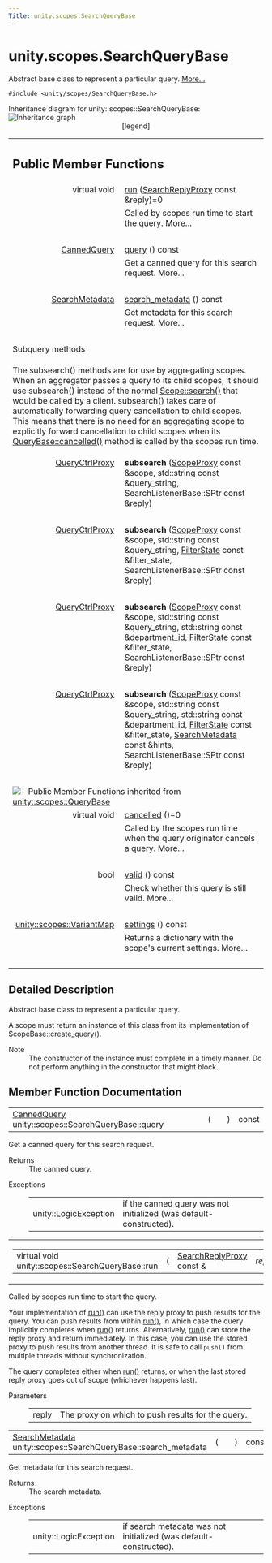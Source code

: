 ```yaml
---
Title: unity.scopes.SearchQueryBase
---
```


# unity.scopes.SearchQueryBase

<p>Abstract base class to represent a particular query.  
<a href="#details">More...</a></p>
<p><code>#include &lt;unity/scopes/SearchQueryBase.h&gt;</code></p>
Inheritance diagram for unity::scopes::SearchQueryBase:
<img src="https://developer.ubuntu.com/static/devportal_uploaded/517f2de6-cc83-48f8-b610-39c9e3762fac-../unity.scopes.SearchQueryBase/classunity_1_1scopes_1_1_search_query_base__inherit__graph.png" border="0" usemap="#unity_1_1scopes_1_1_search_query_base_inherit__map" alt="Inheritance graph"/>
<map name="unity_1_1scopes_1_1_search_query_base_inherit__map" id="unity_1_1scopes_1_1_search_query_base_inherit__map">
<area shape="rect" id="node2" href="https://developer.ubuntu.com../classunity_1_1scopes_1_1_query_base.html" title="Abstract server&#45;side base interface for a query that is executed inside a scope. " alt="" coords="28,5,211,32"/></map>
<center><span class="legend">[legend]</span></center>
<table class="memberdecls">
<tr class="heading"><td colspan="2"><h2 class="groupheader">
Public Member Functions</h2></td></tr>
<tr class="memitem:afc4f15b2266838d7da75b05ea37d504b"><td class="memItemLeft" align="right" valign="top">virtual void&#160;</td><td class="memItemRight" valign="bottom"><a class="el" href="#afc4f15b2266838d7da75b05ea37d504b">run</a> (<a class="el" href="unity.scopes.md#a9cd604d9b842ac3b2b8636c2165dec1f">SearchReplyProxy</a> const &amp;reply)=0</td></tr>
<tr class="memdesc:afc4f15b2266838d7da75b05ea37d504b"><td class="mdescLeft">&#160;</td><td class="mdescRight">Called by scopes run time to start the query.  More...<br /></td></tr>
<tr class="separator:afc4f15b2266838d7da75b05ea37d504b"><td class="memSeparator" colspan="2">&#160;</td></tr>
<tr class="memitem:a40d6b29a54d2fbd68870ffe38cab740f"><td class="memItemLeft" align="right" valign="top"><a class="el" href="unity.scopes.CannedQuery.md">CannedQuery</a>&#160;</td><td class="memItemRight" valign="bottom"><a class="el" href="#a40d6b29a54d2fbd68870ffe38cab740f">query</a> () const </td></tr>
<tr class="memdesc:a40d6b29a54d2fbd68870ffe38cab740f"><td class="mdescLeft">&#160;</td><td class="mdescRight">Get a canned query for this search request.  More...<br /></td></tr>
<tr class="separator:a40d6b29a54d2fbd68870ffe38cab740f"><td class="memSeparator" colspan="2">&#160;</td></tr>
<tr class="memitem:a5ede5797f5ea09eaf1cf6a14d03bfe1f"><td class="memItemLeft" align="right" valign="top"><a class="el" href="unity.scopes.SearchMetadata.md">SearchMetadata</a>&#160;</td><td class="memItemRight" valign="bottom"><a class="el" href="#a5ede5797f5ea09eaf1cf6a14d03bfe1f">search_metadata</a> () const </td></tr>
<tr class="memdesc:a5ede5797f5ea09eaf1cf6a14d03bfe1f"><td class="mdescLeft">&#160;</td><td class="mdescRight">Get metadata for this search request.  More...<br /></td></tr>
<tr class="separator:a5ede5797f5ea09eaf1cf6a14d03bfe1f"><td class="memSeparator" colspan="2">&#160;</td></tr>
<tr><td colspan="2">Subquery methods</td></tr>
<tr><td colspan="2"><p>The subsearch() methods are for use by aggregating scopes. When an aggregator passes a query to its child scopes, it should use subsearch() instead of the normal <a class="el" href="unity.scopes.Scope.md#a09976690ca801ecada50687df6046a29" title="Initiates a search query. ">Scope::search()</a> that would be called by a client. subsearch() takes care of automatically forwarding query cancellation to child scopes. This means that there is no need for an aggregating scope to explicitly forward cancellation to child scopes when its <a class="el" href="unity.scopes.QueryBase.md#a596b19dbfd6efe96b834be75a9b64c68" title="Called by the scopes run time when the query originator cancels a query. ">QueryBase::cancelled()</a> method is called by the scopes run time. </p>
</td></tr>
<tr class="memitem:a6de6966cb4bf06fb55e94d6d7cfad3ce"><td class="memItemLeft" align="right" valign="top">
<a class="el" href="unity.scopes.md#a35e73cba26e0db0b36ffa0283a7d55dd">QueryCtrlProxy</a>&#160;</td><td class="memItemRight" valign="bottom"><b>subsearch</b> (<a class="el" href="unity.scopes.md#a94db15da410f8419e4da711db842aaae">ScopeProxy</a> const &amp;scope, std::string const &amp;query_string, SearchListenerBase::SPtr const &amp;reply)</td></tr>
<tr class="separator:a6de6966cb4bf06fb55e94d6d7cfad3ce"><td class="memSeparator" colspan="2">&#160;</td></tr>
<tr class="memitem:a618c74e409b087fe4d5312c0f7605efa"><td class="memItemLeft" align="right" valign="top">
<a class="el" href="unity.scopes.md#a35e73cba26e0db0b36ffa0283a7d55dd">QueryCtrlProxy</a>&#160;</td><td class="memItemRight" valign="bottom"><b>subsearch</b> (<a class="el" href="unity.scopes.md#a94db15da410f8419e4da711db842aaae">ScopeProxy</a> const &amp;scope, std::string const &amp;query_string, <a class="el" href="unity.scopes.FilterState.md">FilterState</a> const &amp;filter_state, SearchListenerBase::SPtr const &amp;reply)</td></tr>
<tr class="separator:a618c74e409b087fe4d5312c0f7605efa"><td class="memSeparator" colspan="2">&#160;</td></tr>
<tr class="memitem:abe30d8b9683b2fa77bb538a01c9a5ce6"><td class="memItemLeft" align="right" valign="top">
<a class="el" href="unity.scopes.md#a35e73cba26e0db0b36ffa0283a7d55dd">QueryCtrlProxy</a>&#160;</td><td class="memItemRight" valign="bottom"><b>subsearch</b> (<a class="el" href="unity.scopes.md#a94db15da410f8419e4da711db842aaae">ScopeProxy</a> const &amp;scope, std::string const &amp;query_string, std::string const &amp;department_id, <a class="el" href="unity.scopes.FilterState.md">FilterState</a> const &amp;filter_state, SearchListenerBase::SPtr const &amp;reply)</td></tr>
<tr class="separator:abe30d8b9683b2fa77bb538a01c9a5ce6"><td class="memSeparator" colspan="2">&#160;</td></tr>
<tr class="memitem:a0c33fc1501779d8e5a93480f5229e40f"><td class="memItemLeft" align="right" valign="top">
<a class="el" href="unity.scopes.md#a35e73cba26e0db0b36ffa0283a7d55dd">QueryCtrlProxy</a>&#160;</td><td class="memItemRight" valign="bottom"><b>subsearch</b> (<a class="el" href="unity.scopes.md#a94db15da410f8419e4da711db842aaae">ScopeProxy</a> const &amp;scope, std::string const &amp;query_string, std::string const &amp;department_id, <a class="el" href="unity.scopes.FilterState.md">FilterState</a> const &amp;filter_state, <a class="el" href="unity.scopes.SearchMetadata.md">SearchMetadata</a> const &amp;hints, SearchListenerBase::SPtr const &amp;reply)</td></tr>
<tr class="separator:a0c33fc1501779d8e5a93480f5229e40f"><td class="memSeparator" colspan="2">&#160;</td></tr>
<tr class="inherit_header pub_methods_classunity_1_1scopes_1_1_query_base"><td colspan="2" onclick="javascript:toggleInherit('pub_methods_classunity_1_1scopes_1_1_query_base')"><img src="https://developer.ubuntu.com/static/devportal_uploaded/eb1c7214-7891-4919-8e12-17e12d256c94-../unity.scopes.SearchQueryBase/closed.png" alt="-"/>&#160;Public Member Functions inherited from <a class="el" href="unity.scopes.QueryBase.md">unity::scopes::QueryBase</a></td></tr>
<tr class="memitem:a596b19dbfd6efe96b834be75a9b64c68 inherit pub_methods_classunity_1_1scopes_1_1_query_base"><td class="memItemLeft" align="right" valign="top">virtual void&#160;</td><td class="memItemRight" valign="bottom"><a class="el" href="unity.scopes.QueryBase.md#a596b19dbfd6efe96b834be75a9b64c68">cancelled</a> ()=0</td></tr>
<tr class="memdesc:a596b19dbfd6efe96b834be75a9b64c68 inherit pub_methods_classunity_1_1scopes_1_1_query_base"><td class="mdescLeft">&#160;</td><td class="mdescRight">Called by the scopes run time when the query originator cancels a query.  More...<br /></td></tr>
<tr class="separator:a596b19dbfd6efe96b834be75a9b64c68 inherit pub_methods_classunity_1_1scopes_1_1_query_base"><td class="memSeparator" colspan="2">&#160;</td></tr>
<tr class="memitem:a095e61eabe2042eeea5c4df1a444d7d4 inherit pub_methods_classunity_1_1scopes_1_1_query_base"><td class="memItemLeft" align="right" valign="top">bool&#160;</td><td class="memItemRight" valign="bottom"><a class="el" href="unity.scopes.QueryBase.md#a095e61eabe2042eeea5c4df1a444d7d4">valid</a> () const </td></tr>
<tr class="memdesc:a095e61eabe2042eeea5c4df1a444d7d4 inherit pub_methods_classunity_1_1scopes_1_1_query_base"><td class="mdescLeft">&#160;</td><td class="mdescRight">Check whether this query is still valid.  More...<br /></td></tr>
<tr class="separator:a095e61eabe2042eeea5c4df1a444d7d4 inherit pub_methods_classunity_1_1scopes_1_1_query_base"><td class="memSeparator" colspan="2">&#160;</td></tr>
<tr class="memitem:ab6a25ba587387a7f490b8b5a081e9ed6 inherit pub_methods_classunity_1_1scopes_1_1_query_base"><td class="memItemLeft" align="right" valign="top"><a class="el" href="unity.scopes.md#ad5d8ccfa11a327fca6f3e4cee11f4c10">unity::scopes::VariantMap</a>&#160;</td><td class="memItemRight" valign="bottom"><a class="el" href="unity.scopes.QueryBase.md#ab6a25ba587387a7f490b8b5a081e9ed6">settings</a> () const </td></tr>
<tr class="memdesc:ab6a25ba587387a7f490b8b5a081e9ed6 inherit pub_methods_classunity_1_1scopes_1_1_query_base"><td class="mdescLeft">&#160;</td><td class="mdescRight">Returns a dictionary with the scope's current settings.  More...<br /></td></tr>
<tr class="separator:ab6a25ba587387a7f490b8b5a081e9ed6 inherit pub_methods_classunity_1_1scopes_1_1_query_base"><td class="memSeparator" colspan="2">&#160;</td></tr>
</table>
<a name="details" id="details"></a><h2 class="groupheader">Detailed Description</h2>
<p>Abstract base class to represent a particular query. </p>
<p>A scope must return an instance of this class from its implementation of ScopeBase::create_query().</p>
<dl class="section note"><dt>Note</dt><dd>The constructor of the instance must complete in a timely manner. Do not perform anything in the constructor that might block. </dd></dl>
<h2 class="groupheader">Member Function Documentation</h2>
<table class="memname">
<tr>
<td class="memname"><a class="el" href="unity.scopes.CannedQuery.md">CannedQuery</a> unity::scopes::SearchQueryBase::query </td>
<td>(</td>
<td class="paramname"></td><td>)</td>
<td> const</td>
</tr>
</table>
<p>Get a canned query for this search request. </p>
<dl class="section return"><dt>Returns</dt><dd>The canned query. </dd></dl>
<dl class="exception"><dt>Exceptions</dt><dd>
<table class="exception">
<tr><td class="paramname">unity::LogicException</td><td>if the canned query was not initialized (was default-constructed). </td></tr>
</table>
</dd>
</dl>
<table class="mlabels">
<tr>
<td class="mlabels-left">
<table class="memname">
<tr>
<td class="memname">virtual void unity::scopes::SearchQueryBase::run </td>
<td>(</td>
<td class="paramtype"><a class="el" href="unity.scopes.md#a9cd604d9b842ac3b2b8636c2165dec1f">SearchReplyProxy</a> const &amp;&#160;</td>
<td class="paramname"><em>reply</em></td><td>)</td>
<td></td>
</tr>
</table>
</td>
<td class="mlabels-right">
<span class="mlabels"><span class="mlabel">pure virtual</span></span>  </td>
</tr>
</table>
<p>Called by scopes run time to start the query. </p>
<p>Your implementation of <a class="el" href="#afc4f15b2266838d7da75b05ea37d504b" title="Called by scopes run time to start the query. ">run()</a> can use the reply proxy to push results for the query. You can push results from within <a class="el" href="#afc4f15b2266838d7da75b05ea37d504b" title="Called by scopes run time to start the query. ">run()</a>, in which case the query implicitly completes when <a class="el" href="#afc4f15b2266838d7da75b05ea37d504b" title="Called by scopes run time to start the query. ">run()</a> returns. Alternatively, <a class="el" href="#afc4f15b2266838d7da75b05ea37d504b" title="Called by scopes run time to start the query. ">run()</a> can store the reply proxy and return immediately. In this case, you can use the stored proxy to push results from another thread. It is safe to call <code>push()</code> from multiple threads without synchronization.</p>
<p>The query completes either when <a class="el" href="#afc4f15b2266838d7da75b05ea37d504b" title="Called by scopes run time to start the query. ">run()</a> returns, or when the last stored reply proxy goes out of scope (whichever happens last).</p>
<dl class="params"><dt>Parameters</dt><dd>
<table class="params">
<tr><td class="paramname">reply</td><td>The proxy on which to push results for the query. </td></tr>
</table>
</dd>
</dl>
<table class="memname">
<tr>
<td class="memname"><a class="el" href="unity.scopes.SearchMetadata.md">SearchMetadata</a> unity::scopes::SearchQueryBase::search_metadata </td>
<td>(</td>
<td class="paramname"></td><td>)</td>
<td> const</td>
</tr>
</table>
<p>Get metadata for this search request. </p>
<dl class="section return"><dt>Returns</dt><dd>The search metadata. </dd></dl>
<dl class="exception"><dt>Exceptions</dt><dd>
<table class="exception">
<tr><td class="paramname">unity::LogicException</td><td>if search metadata was not initialized (was default-constructed). </td></tr>
</table>
</dd>
</dl>
